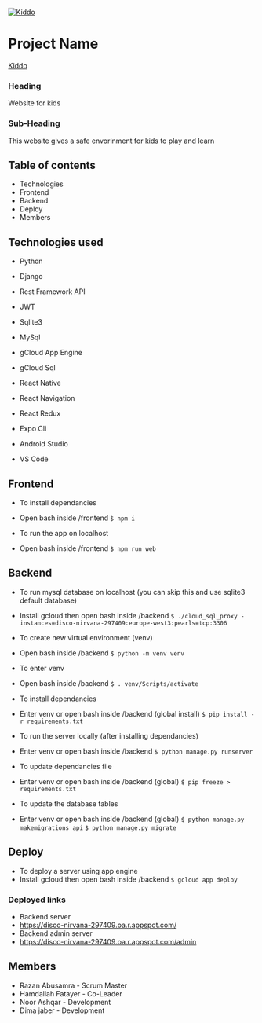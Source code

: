 [![Kiddo](https://i.postimg.cc/wTKffWZb/kiddo.png)](https://disco-nirvana-297409.oa.r.appspot.com/)

# Project Name #
[Kiddo](https://disco-nirvana-297409.oa.r.appspot.com/)

### Heading ###
Website for kids

### Sub-Heading ###
This website gives a safe envorinment for kids to play and learn

## Table of contents ##
* Technologies
* Frontend
* Backend
* Deploy
* Members

## Technologies used ##
* Python
* Django
* Rest Framework API
* JWT
* Sqlite3
* MySql
* gCloud App Engine
* gCloud Sql
* React Native
* React Navigation
* React Redux
* Expo Cli

* Android Studio
* VS Code

## Frontend ##
* To install dependancies
* Open bash inside /frontend
`$ npm i`

* To run the app on localhost
* Open bash inside /frontend
`$ npm run web`

## Backend ##
* To run mysql database on localhost (you can skip this and use sqlite3 default database)
* Install gcloud then open bash inside /backend
`$ ./cloud_sql_proxy -instances=disco-nirvana-297409:europe-west3:pearls=tcp:3306`

* To create new virtual environment (venv)
* Open bash inside /backend
`$ python -m venv venv`

* To enter venv
* Open bash inside /backend
`$ . venv/Scripts/activate`

* To install dependancies
* Enter venv or open bash inside /backend (global install)
`$ pip install -r requirements.txt`

* To run the server locally (after installing dependancies)
* Enter venv or open bash inside /backend
`$ python manage.py runserver`

* To update dependancies file
* Enter venv or open bash inside /backend (global)
`$ pip freeze > requirements.txt`

* To update the database tables
* Enter venv or open bash inside /backend (global)
`$ python manage.py makemigrations api`
`$ python manage.py migrate`

## Deploy ##
* To deploy a server using app engine
* Install gcloud then open bash inside /backend
`$ gcloud app deploy`

### Deployed links ###
* Backend server
* https://disco-nirvana-297409.oa.r.appspot.com/
* Backend admin server
* https://disco-nirvana-297409.oa.r.appspot.com/admin

## Members ##
* Razan Abusamra - Scrum Master
* Hamdallah Fatayer - Co-Leader
* Noor Ashqar - Development
* Dima jaber - Development

